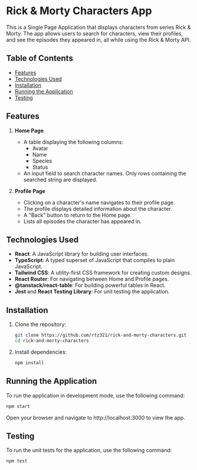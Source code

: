 # Rick & Morty Characters App

This is a Single Page Application that displays characters from series Rick & Morty. The app allows users to search for characters, view their profiles, and see the episodes they appeared in, all while using the Rick & Morty API.

## Table of Contents

-   [Features](#features)
-   [Technologies Used](#technologies-used)
-   [Installation](#installation)
-   [Running the Application](#running-the-application)
-   [Testing](#testing)

## Features

1. **Home Page**

    - A table displaying the following columns:
        - Avatar
        - Name
        - Species
        - Status
    - An input field to search character names. Only rows containing the searched string are displayed.

2. **Profile Page**
    - Clicking on a character's name navigates to their profile page.
    - The profile displays detailed information about the character.
    - A "Back" button to return to the Home page.
    - Lists all episodes the character has appeared in.

## Technologies Used

-   **React**: A JavaScript library for building user interfaces.
-   **TypeScript**: A typed superset of JavaScript that compiles to plain JavaScript.
-   **Tailwind CSS**: A utility-first CSS framework for creating custom designs.
-   **React Router**: For navigating between Home and Profile pages.
-   **@tanstack/react-table**: For building powerful tables in React.
-   **Jest** and **React Testing Library**: For unit testing the application.

## Installation

1. Clone the repository:

    ```bash
    git clone https://github.com/rtz321/rick-and-morty-characters.git
    cd rick-and-morty-characters
    ```

2. Install dependencies:

    ```bash
    npm install
    ```

## Running the Application

To run the application in development mode, use the following command:

```bash
npm start
```

Open your browser and navigate to http://localhost:3000 to view the app.

## Testing

To run the unit tests for the application, use the following command:

```bash
npm test
```
